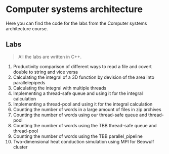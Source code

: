 # Computer systems architecture

Here you can find the code for the labs from the Computer systems architecture course.

## Labs
> All the labs are written in C++.
1. Productivity comparison of different ways to read a file and covert double to string and vice versa
2. Calculating the integral of a 3D function by devision of the area into parallelepipeds
3. Calculating the integral with multiple threads
4. Implementing a thread-safe queue and using it for the integral calculation
5. Implementing a thread-pool and using it for the integral calculation
6. Counting the number of words in a large amount of files in zip archives
7. Counting the number of words using our thread-safe queue and thread-pool
8. Counting the number of words using the TBB thread-safe queue and thread-pool
9. Counting the number of words using the TBB parallel_pipeline
10. Two-dimensional heat conduction simulation using MPI for Beowulf cluster